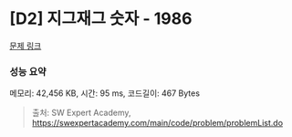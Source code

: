 # [D2] 지그재그 숫자 - 1986 

[문제 링크](https://swexpertacademy.com/main/code/problem/problemDetail.do?contestProbId=AV5PxmBqAe8DFAUq) 

### 성능 요약

메모리: 42,456 KB, 시간: 95 ms, 코드길이: 467 Bytes



> 출처: SW Expert Academy, https://swexpertacademy.com/main/code/problem/problemList.do